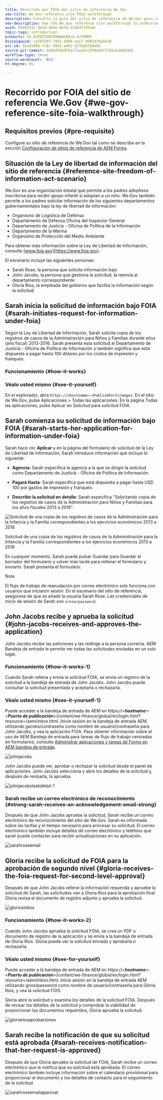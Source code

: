 ```yaml
---
title: Recorrido por FOIA del sitio de referencia We.Gov
seo-title: We.Gov reference site FOIA walkthrough
description: Consulte la guía del sitio de referencia de We.Gov para comprender cómo AEM Forms ayuda a los gobiernos a recibir e impartir la información solicitada por individuos bajo la Ley de Libertad de Información.
seo-description: See the We.Gov reference site walkthrough to understand how AEM Forms helps governments receive and impart information requested by individuals under the Freedom of Information Act.
uuid: 65d4233c-8dad-4e5e-8e39-22eb4f145adc
topic-tags: introduction
products: SG_EXPERIENCEMANAGER/6.4/FORMS
discoiquuid: cef8f597-7935-4d98-aacf-9981470ab620
exl-id: 92ad5d8b-fc8c-4502-ab62-d27eb9784b65
source-git-commit: bd94d3949f0117aa3e1c9f0e84f7293a5d6b03b4
workflow-type: tm+mt
source-wordcount: '853'
ht-degree: 0%

---
```


# Recorrido por FOIA del sitio de referencia We.Gov {#we-gov-reference-site-foia-walkthrough}

## Requisitos previos {#pre-requisite}

Configure su sitio de referencia de We.Gov tal como se describe en la sección [Configuración de sitios de referencia de AEM Forms](/help/forms/using/setup-reference-sites.md).

## Situación de la Ley de libertad de información del sitio de referencia {#reference-site-freedom-of-information-act-scenario}

We.Gov es una organización estatal que permite a los padres adoptivos inscribirse para recibir apoyo infantil si adoptan a un niño. We.Gov también permite a los padres solicitar información de los siguientes departamentos gubernamentales bajo la ley de libertad de información:

* Organismo de Logística de Defensa
* Departamento de Defensa Oficina del Inspector General
* Departamento de Justicia - Oficina de Política de la Información
* Departamento de la Marina
* Organismo de Protección del Medio Ambiente

Para obtener más información sobre la Ley de Libertad de Información, consulte [www.foia.gov](https://www.foia.gov).

El escenario incluye las siguientes personas:

* Sarah Rose, la persona que solicita información bajo
* John Jacobs, la persona que gestiona la solicitud, la reenvía al departamento correspondiente
* Gloria Rios, la empleada del gobierno que facilita la información según la solicitud

## Sarah inicia la solicitud de información bajo FOIA {#sarah-initiates-request-for-information-under-foia}

Según la Ley de Libertad de Información, Sarah solicita copia de los registros de casos de la Administración para Niños y Familias durante años (año fiscal) 2013-2016. Sarah presenta esta solicitud al Departamento de Justicia - Oficina de Política de Información y también significa que está dispuesta a pagar hasta 100 dólares por los costos de impresión y franqueo.

### Funcionamiento {#how-it-works}

### Véalo usted mismo {#see-it-yourself}

En el explorador, abra `https://<hostname>:<PublishPort>/wegov`. En el sitio de We.Gov, pulse Aplicaciones > Todas las aplicaciones. En la página Todas las aplicaciones, pulse Aplicar en Solicitud para solicitud FOIA.

## Sarah comienza su solicitud de información bajo FOIA {#sarah-starts-her-application-for-information-under-foia}

Sarah hace clic **Aplicar** y en la página del formulario de solicitud de la Ley de Libertad de Información, Sarah introduce información que incluye lo siguiente:

* **Agencia:** Sarah especifica la agencia a la que se dirigió la solicitud como Departamento de Justicia - Oficina de Política de Información.

* **Pagará Hasta**: Sarah especifica que está dispuesta a pagar hasta USD 100 por gastos de impresión y franqueo.
* **Describir la solicitud en detalle**: Sarah especifica &quot;Solicitando copia de los registros de casos de la Administración para Niños y Familias para los años fiscales 2013 a 2016&quot;.

![Solicitud de una copia de los registros de casos de la Administración para la Infancia y la Familia correspondientes a los ejercicios económicos 2013 a 2016](assets/sarahfiosform.png)

Solicitud de una copia de los registros de casos de la Administración para la Infancia y la Familia correspondientes a los ejercicios económicos 2013 a 2016

En cualquier momento, Sarah puede pulsar Guardar para Guardar el borrador del formulario y volver más tarde para rellenar el formulario y enviarlo. Sarah presenta el formulario.

>[!NOTE]
>
>El flujo de trabajo de reanudación por correo electrónico solo funciona con usuarios que iniciaron sesión. En el escenario del sitio de referencia, asegúrese de que se añade la usuaria Sarah Rose. Las credenciales de inicio de sesión de Sarah son `srose/password`.

## John Jacobs recibe y aprueba la solicitud {#john-jacobs-receives-and-approves-the-application}

John Jacobs recibe las peticiones y las redirige a la persona correcta. AEM Bandeja de entrada le permite ver todas las solicitudes enviadas en un solo lugar.

### Funcionamiento {#how-it-works-1}

Cuando Sarah rellena y envía la solicitud FOIA, se envía un registro de la solicitud a la bandeja de entrada de John Jacobs. John Jacobs puede consultar la solicitud presentada y aceptarla o rechazarla.

### Véalo usted mismo {#see-it-yourself-1}

Puede acceder a la bandeja de entrada de AEM en https://&lt;***hostname***>:&lt;***Puerto de publicación***>/content/we-finance/global/en/login.html?resource=/aem/inbox.html. Inicie sesión en la bandeja de entrada AEM, utilizando jjacobs/contraseña como nombre de usuario/contraseña para John Jacobs, y vea la aplicación FOIA. Para obtener información sobre el uso de AEM Bandeja de entrada para tareas de flujo de trabajo centradas en formularios, consulte [Administrar aplicaciones y tareas de Forms en AEM bandeja de entrada](/help/forms/using/manage-applications-inbox.md).

![johnjacobs](assets/johnjacobs.png)

John Jacobs puede ver, aprobar o rechazar la solicitud desde el panel de aplicaciones. John Jacobs selecciona y abre los detalles de la solicitud y, después de revisarla, la aprueba.

![johnjacobstaskdetail-1](assets/johnjacobstaskdetail-1.png)

### <strong>Sarah recibe un correo electrónico de reconocimiento</strong> {#strong-sarah-receives-an-acknowledgement-email-strong}

Después de que John Jacobs apruebe la solicitud, Sarah recibe un correo electrónico de reconocimiento del sitio de We.Gov. Sarah es informada sobre las tarifas y el tiempo necesario para procesar su solicitud. El correo electrónico también incluye detalles de correo electrónico y teléfono que sarah puede contactar para recibir actualizaciones en su aplicación.

![sarahroseemail](assets/sarahroseemail.png)

## Gloria recibe la solicitud de FOIA para la aprobación de segundo nivel {#gloria-receives-the-foia-request-for-second-level-approval}

Después de que John Jacobs rellene la información requerida y apruebe la solicitud de Sarah, las solicitudes van a Gloria Rios para la aprobación final. Gloria revisa el documento de registro adjunto y aprueba la solicitud.

![gloriosinbox](assets/gloriariosinbox.png)

### Funcionamiento {#how-it-works-2}

Cuando John Jacobs aprueba la solicitud FOIA, se crea un PDF o documento de registro de la aplicación y se envía a la bandeja de entrada de Gloria Rios. Gloria puede ver la solicitud enviada y aprobarla o rechazarla.

### Véalo usted mismo {#see-for-yourself}

Puede acceder a la bandeja de entrada de AEM en https://&lt;***hostname***>:&lt;***Puerto de publicación***>/content/we-finance/global/en/login.html?resource=/aem/inbox.html. Inicie sesión en la bandeja de entrada AEM utilizando grios/password como nombre de usuario/contraseña para Gloria Rios, y vea la solicitud FOIS.

Gloria abre la solicitud y examina los detalles de la solicitud FOIA. Después de revisar los detalles de la solicitud y comprobar la viabilidad de proporcionar los documentos requeridos, Gloria aprueba la solicitud.

![gloriariosaprobaciones](assets/gloriariosapproves.png)

## Sarah recibe la notificación de que su solicitud está aprobada {#sarah-receives-notification-that-her-request-is-approved}

Después de que Gloria apruebe la solicitud de FOIA, Sarah recibe un correo electrónico que le notifica que su solicitud está aprobada. El correo electrónico también incluye información sobre el calendario provisional para proporcionar el documento y los detalles de contacto para el seguimiento de la solicitud.

![sarahroseemailapproval](assets/sarahroseemailapproval.png)
